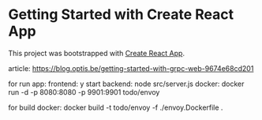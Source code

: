 # Getting Started with Create React App

This project was bootstrapped with [Create React App](https://github.com/facebook/create-react-app).

article:
https://blog.optis.be/getting-started-with-grpc-web-9674e68cd201

for run app:
frontend: y start
backend: node src/server.js
docker:
docker run -d -p 8080:8080 -p 9901:9901 todo/envoy

for build docker:
docker build -t todo/envoy -f ./envoy.Dockerfile .
